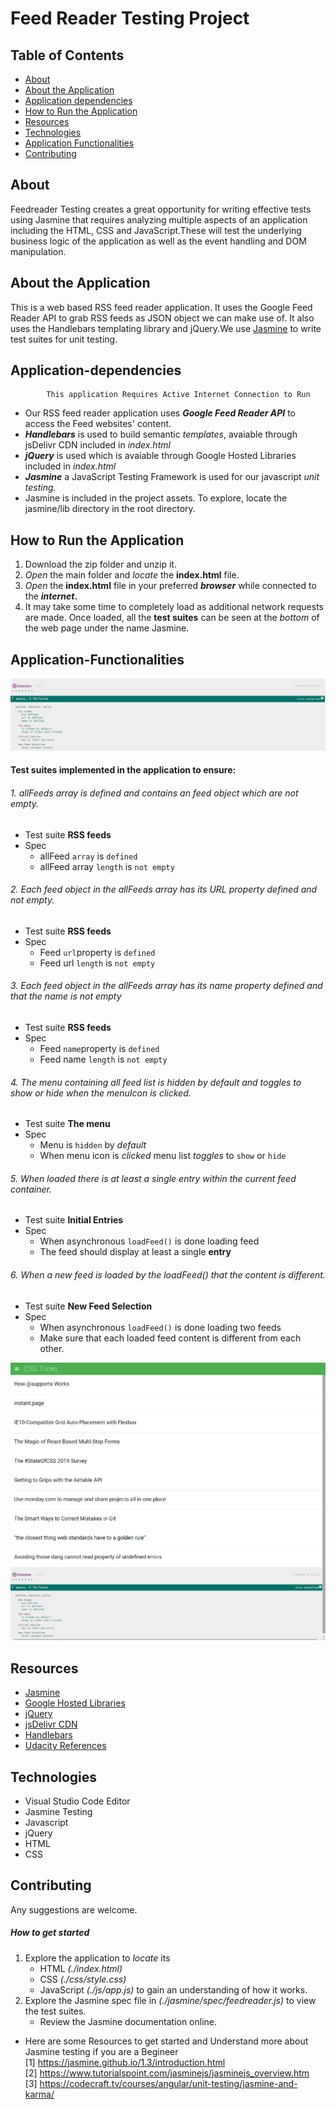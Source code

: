 # Feed Reader Testing Project

## Table of Contents
* [About](#about)
* [About the Application](#about-the-application)
* [Application dependencies](#application-dependencies)
* [How to Run the Application](#how-to-run-the-application)
* [Resources](#resources)
* [Technologies](#technologies)
* [Application Functionalities](#application-functionalities)
* [Contributing](#contributing)

## About
Feedreader Testing creates a great opportunity for writing effective tests using Jasmine that requires analyzing multiple aspects of an application including the HTML, CSS and JavaScript.These will test the underlying business logic of the application as well as the event handling and DOM manipulation.

## About the Application

This is a web based RSS feed reader application. It uses the Google Feed Reader API to grab RSS feeds as JSON object we can make use of. It also uses the Handlebars templating library and jQuery.We use [Jasmine](https://jasmine.github.io/) to write test suites for unit testing.

## Application-dependencies

            This application Requires Active Internet Connection to Run

* Our RSS feed reader application uses **_Google Feed Reader API_** to access the Feed websites' content.
* **_Handlebars_** is used to build semantic _templates_, avaiable through jsDelivr CDN included in _index.html_
* **_jQuery_** is used which is avaiable through Google Hosted Libraries included in _index.html_
* **_Jasmine_** a JavaScript Testing Framework is used for our javascript _unit testing._
* Jasmine is included in the project assets. To explore, locate the jasmine/lib directory in the root directory.

## How to Run the Application

 1. Download the zip folder and unzip it.
 2. _Open_ the main folder and _locate_ the **index.html** file.
 3. _Open_ the **index.html** file in your preferred **_browser_** while connected to the **_internet_.**
 4. It may take some time to completely load as additional network requests are made. Once loaded, all the **test suites** can be seen at the _bottom_ of the web page under the name Jasmine.

## Application-Functionalities
![](images/UdaciFeeds-testsuite.png)
#### Test suites implemented in the application to ensure:
###### 1. allFeeds array is defined and contains an feed object which are not empty.
* Test suite **RSS feeds**
* Spec
     * allFeed `array` is `defined`
     * allFeed array `length` is `not empty`

###### 2. Each feed object in the allFeeds array has its URL property defined and not empty.
* Test suite **RSS feeds**
* Spec
     * Feed `url`property is `defined`
     * Feed url `length` is `not empty`
###### 3. Each feed object in the allFeeds array has its name property defined and that the name is not empty
* Test suite **RSS feeds**
* Spec
     * Feed `name`property is `defined`
     * Feed name `length` is `not empty`
###### 4. The menu containing all feed list is hidden by default and toggles to show or hide when the menuIcon is clicked.
* Test suite **The menu**
* Spec
     * Menu is `hidden` by _default_
     * When menu icon is _clicked_ menu list _toggles_ to `show` or `hide`

###### 5. When loaded there is at least a single entry within the current feed container.
* Test suite **Initial Entries**
* Spec
     * When asynchronous `loadFeed()` is done loading feed
     * The feed should display at least a single **entry**

###### 6. When a new feed is loaded by the loadFeed() that the content is different.
* Test suite **New Feed Selection**
* Spec
     * When asynchronous `loadFeed()` is done loading two feeds
     * Make sure that each loaded feed content is different from each other.

![](images/UdaciFeeds-tests.png)
## Resources

* [Jasmine](https://jasmine.github.io/)
* [Google Hosted Libraries](https://developers.google.com/speed/libraries/)
* [jQuery](https://jquery.com/)
* [jsDelivr CDN](https://www.jsdelivr.com/)
* [Handlebars](https://handlebarsjs.com/)
* [Udacity References](https://github.com/udacity/frontend-nanodegree-feedreader)

## Technologies

* Visual Studio Code Editor
* Jasmine Testing
* Javascript
* jQuery
* HTML
* CSS

## Contributing
Any suggestions are welcome.

##### How to get started
1. Explore the application to _locate_ its
   * HTML _(./index.html)_
   * CSS _(./css/style.css)_
   * JavaScript _(./js/app.js)_ to gain an understanding of how it works.
2. Explore the Jasmine spec file in _(./jasmine/spec/feedreader.js)_ to view the test suites.
   * Review the Jasmine documentation online.

* Here are some Resources to get started and Understand more about Jasmine testing if you are a Begineer  
[1] https://jasmine.github.io/1.3/introduction.html  
[2] https://www.tutorialspoint.com/jasminejs/jasminejs_overview.htm  
[3] https://codecraft.tv/courses/angular/unit-testing/jasmine-and-karma/  

